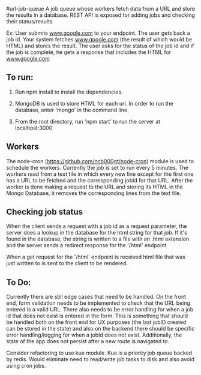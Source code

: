 #url-job-queue
A job queue whose workers fetch data from a URL and store the results in a database.
REST API is exposed for adding jobs and checking their status/results

Ex: User submits www.google.com to your endpoint.  The user gets back a job id. Your system fetches www.google.com (the result of which would be HTML) and stores the result.  The user asks for the status of the job id and if the job is complete, he gets a response that includes the HTML for www.google.com

## To run:
1. Run npm install to install the dependencies.

2. MongoDB is used to store HTML for each url. In order to run the database, enter 'mongo' in the command line

3. From the root directory, run 'npm start' to run the server at localhost:3000

## Workers
The node-cron (https://github.com/ncb000gt/node-cron) module is used to schedule the workers. Currently the job is set to run every 5 minutes. The workers read from a text file in which every new line except for the first one has a URL to be fetched and the corresponding jobId for that URL. After the worker is done making a request to the URL and storing its HTML in the Mongo Database, it removes the corresponding lines from the text file.

## Checking job status
When the client sends a request with a job id as a request parameter, the server does a lookup in the database for the html string for that job. If it's found in the database, the string is written to a file with an .html extension and the server sends a redirect response for the '/html' endpoint

When a get request for the '/html' endpoint is received html file that was just written to is sent to the client to be rendered.

## To Do:
Currently there are still edge cases that need to be handled. On the front end, form validation needs to be implemented to check that the URL being entered is a valid URL. There also needs to be error handling for when a job id that does not exist is entered in the form. This is something that should be handled both on the front end for UX purposes (the last jobID created can be stored in the state) and also on the backend there should be specific error handling/logging for when a jobId does not exist. Additionally, the state of the app does not persist after a new route is navigated to.

Consider refactoring to use kue module. Kue is a priority job queue backed by redis. Would eliminate need to read/write job tasks to disk and also avoid using cron jobs.

